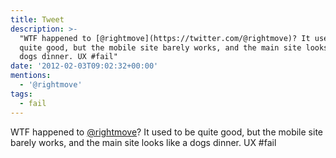 ```yaml
---
title: Tweet
description: >-
  "WTF happened to [@rightmove](https://twitter.com/@rightmove)? It used to be
  quite good, but the mobile site barely works, and the main site looks like a
  dogs dinner. UX #fail"
date: '2012-02-03T09:02:32+00:00'
mentions:
  - '@rightmove'
tags:
  - fail
---
```

WTF happened to [@rightmove](https://twitter.com/@rightmove)? It used to be quite good, but the mobile site barely works, and the main site looks like a dogs dinner. UX #fail
